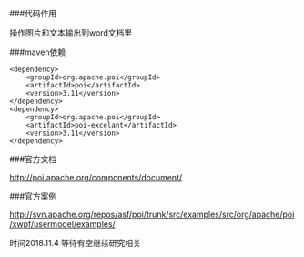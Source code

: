 

###代码作用

操作图片和文本输出到word文档里



###maven依赖

```
<dependency>
    <groupId>org.apache.poi</groupId>
    <artifactId>poi</artifactId>
    <version>3.11</version>
</dependency>
<dependency>
    <groupId>org.apache.poi</groupId>
    <artifactId>poi-excelant</artifactId>
    <version>3.11</version>
</dependency>
```

 

###官方文档

http://poi.apache.org/components/document/



###官方案例

http://svn.apache.org/repos/asf/poi/trunk/src/examples/src/org/apache/poi/xwpf/usermodel/examples/



时间2018.11.4 等待有空继续研究相关

